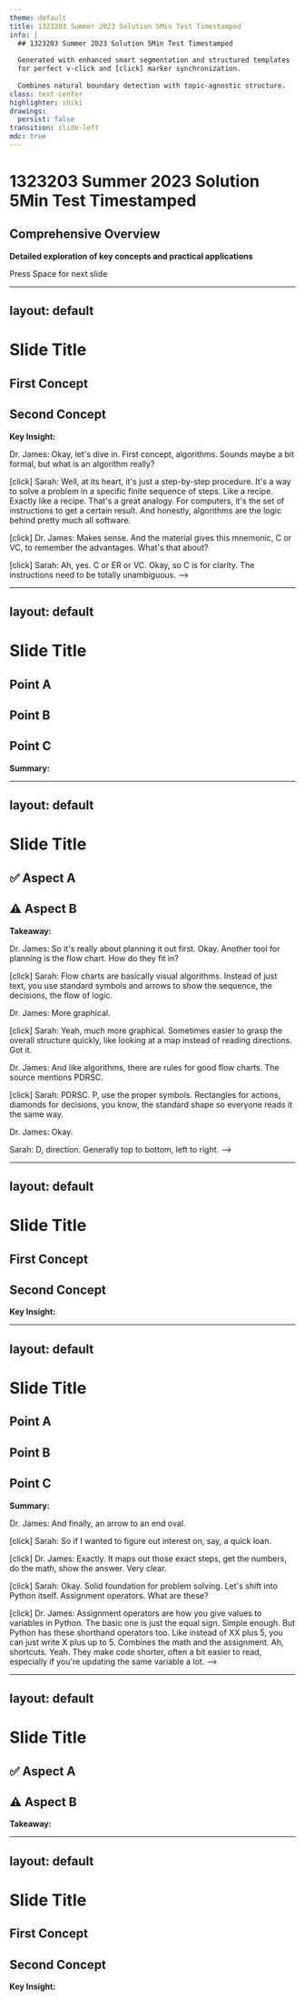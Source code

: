 ```yaml
---
theme: default
title: 1323203 Summer 2023 Solution 5Min Test Timestamped
info: |
  ## 1323203 Summer 2023 Solution 5Min Test Timestamped
  
  Generated with enhanced smart segmentation and structured templates
  for perfect v-click and [click] marker synchronization.
  
  Combines natural boundary detection with topic-agnostic structure.
class: text-center
highlighter: shiki
drawings:
  persist: false
transition: slide-left
mdc: true
---
```


<!-- 
🤖 AI AGENT INSTRUCTIONS FOR SLIDE CONTENT GENERATION:

✅ ALLOWED MODIFICATIONS:
- Replace slide titles with meaningful content-based titles from transcript
- Fill in placeholder content areas with relevant information from transcript
- Customize headings, bullet points, and visual elements
- Add relevant examples, code snippets, or explanations

❌ FORBIDDEN MODIFICATIONS:
- DO NOT modify v-click structure or numbering
- DO NOT change [click] marker positions in speaker notes
- DO NOT alter the exact speaker transcript text
- DO NOT remove or change template structure

🎯 GOAL: Create engaging slides while preserving exact transcript and perfect synchronization
-->

# 1323203 Summer 2023 Solution 5Min Test Timestamped

<v-click at="1">

## Comprehensive Overview

</v-click>

<v-click at="2">

**Detailed exploration of key concepts and practical applications**

</v-click>

<v-click at="3">

<div class="pt-12">
  <span @click="$slidev.nav.next" class="px-2 py-1 rounded cursor-pointer" hover="bg-white bg-opacity-10">
    Press Space for next slide <carbon:arrow-right class="inline"/>
  </span>
</div>

</v-click>

<!--
Dr. James: Welcome to the Deep Dive. We're here to pull out the key info you need from different sources. That's right. And today we're looking at a summer 2023 exam solution guide. It's all about the basics of Python programming.

[click] Sarah: Yep, the fundamentals.

[click] Dr. James: So whether this is maybe your first time seeing this stuff or you need a refresher, or maybe you just want things clear before you actually start coding, our aim is to, you know, make these technical ideas understandable, maybe even interesting. Hopefully.

[click] Sarah: And this guide, it hits definitions, rules, code examples, pretty comprehensive for fundamentals.
-->

---
layout: default
---

# Slide Title

<div class="grid grid-cols-2 gap-8">

<div>

## **First Concept**

<v-click at="1">

<!-- AI AGENT: Add content based on transcript context -->

</v-click>

</div>

<div v-click at="2">

## **Second Concept**

<!-- AI AGENT: Add content based on transcript context -->

</div>

</div>

<div v-click="3" class="mt-8 p-4 bg-gradient-to-r from-blue-50 to-purple-50 rounded-lg">
<strong>Key Insight:</strong> <!-- AI AGENT: Add summary from transcript -->
</div>

<!--
<!-- Educational patterns detected: definition_example, question_answer -->
Dr. James: Okay, let's dive in. First concept, algorithms. Sounds maybe a bit formal, but what is an algorithm really?

[click] Sarah: Well, at its heart, it's just a step-by-step procedure. It's a way to solve a problem in a specific finite sequence of steps. Like a recipe. Exactly like a recipe. That's a great analogy. For computers, it's the set of instructions to get a certain result. And honestly, algorithms are the logic behind pretty much all software.

[click] Dr. James: Makes sense. And the material gives this mnemonic, C or VC, to remember the advantages. What's that about?

[click] Sarah: Ah, yes. C or ER or VC. Okay, so C is for clarity. The instructions need to be totally unambiguous.
-->

---
layout: default
---

# Slide Title

<div class="grid grid-cols-3 gap-6">

<div v-click="1" class="bg-gradient-to-br from-blue-50 to-blue-100 p-6 rounded-xl">

## **Point A**

<!-- AI AGENT: Add content from transcript -->

</div>

<div v-click="2" class="bg-gradient-to-br from-green-50 to-green-100 p-6 rounded-xl">

## **Point B**

<!-- AI AGENT: Add content from transcript -->

</div>

<div v-click="3" class="bg-gradient-to-br from-purple-50 to-purple-100 p-6 rounded-xl">

## **Point C**

<!-- AI AGENT: Add content from transcript -->

</div>

</div>

<div v-click="4" class="mt-8 p-4 bg-gradient-to-r from-indigo-50 to-cyan-50 rounded-lg">
<strong>Summary:</strong> <!-- AI AGENT: Add conclusion from transcript -->
</div>

<!--
Sarah: No confusion for the programmer or the machine. Right. E is efficiency. Good algorithms, they try to use resources, well, time, memory. Think about sorting huge amounts of data. Yeah, you want that fast. Exactly. Efficiency matters. R is reusability. Often, you build an algorithm for one thing, but you can adapt it or reuse parts for similar problems later. Saves a lot of work. V is verification. Clear steps mean it's easier to test and debug, make sure it actually works correctly. Before coding it up.

[click] Dr. James: Precisely.

[click] Sarah: And the last C is communication. An algorithm is like a blueprint. It helps different people understand the solution, work together on it.
-->

---
layout: default
---

# Slide Title

<div class="grid grid-cols-2 gap-8">

<div class="bg-blue-50 p-6 rounded-lg">

## ✅ **Aspect A**

<v-click at="1">

<!-- AI AGENT: Add content from transcript -->

</v-click>

</div>

<div class="bg-orange-50 p-6 rounded-lg">

## ⚠️ **Aspect B**

<v-click at="2">

<!-- AI AGENT: Add content from transcript -->

</v-click>

</div>

</div>

<div v-click="3" class="mt-8 p-4 bg-gradient-to-r from-green-50 to-blue-50 rounded-lg">
<strong>Takeaway:</strong> <!-- AI AGENT: Add conclusion from transcript -->
</div>

<!--
<!-- Educational patterns detected: question_answer -->
Dr. James: So it's really about planning it out first. Okay. Another tool for planning is the flow chart. How do they fit in?

[click] Sarah: Flow charts are basically visual algorithms. Instead of just text, you use standard symbols and arrows to show the sequence, the decisions, the flow of logic.

Dr. James: More graphical.

[click] Sarah: Yeah, much more graphical. Sometimes easier to grasp the overall structure quickly, like looking at a map instead of reading directions. Got it.

Dr. James: And like algorithms, there are rules for good flow charts. The source mentions PDRSC.

[click] Sarah: PDRSC. P, use the proper symbols. Rectangles for actions, diamonds for decisions, you know, the standard shape so everyone reads it the same way.

Dr. James: Okay.

Sarah: D, direction. Generally top to bottom, left to right.
-->

---
layout: default
---

# Slide Title

<div class="grid grid-cols-2 gap-8">

<div>

## **First Concept**

<v-click at="1">

<!-- AI AGENT: Add content based on transcript context -->

</v-click>

</div>

<div v-click at="2">

## **Second Concept**

<!-- AI AGENT: Add content based on transcript context -->

</div>

</div>

<div v-click="3" class="mt-8 p-4 bg-gradient-to-r from-blue-50 to-purple-50 rounded-lg">
<strong>Key Insight:</strong> <!-- AI AGENT: Add summary from transcript -->
</div>

<!--
Sarah: Keeps it easy to follow. Standard flow.

[click] Dr. James: Right.

Sarah: R, single entry exit. Should have one clear start, one clear end. Keeps it organized. S, clarity. Keep the text inside the symbols concise, easy to understand steps. And C, consistency. Use the same level of detail and symbols throughout.

Dr. James: Makes sense. The guide even gives an example. Calculating simple interest, how would that look as a flow chart? Okay.

[click] Sarah: So you'd start with a start oval, then an arrow to a parallelogram, input PRT, principal rate time.

Dr. James: The inputs. Right.

Sarah: Then an arrow to a rectangle for the calculation. SI equals PRT 100. That's the process.

[click] Dr. James: The formula.

Sarah: Yep.

Dr. James: Arrow again to another parallelogram, output SI, show the result.
-->

---
layout: default
---

# Slide Title

<div class="grid grid-cols-3 gap-6">

<div v-click="1" class="bg-gradient-to-br from-blue-50 to-blue-100 p-6 rounded-xl">

## **Point A**

<!-- AI AGENT: Add content from transcript -->

</div>

<div v-click="2" class="bg-gradient-to-br from-green-50 to-green-100 p-6 rounded-xl">

## **Point B**

<!-- AI AGENT: Add content from transcript -->

</div>

<div v-click="3" class="bg-gradient-to-br from-purple-50 to-purple-100 p-6 rounded-xl">

## **Point C**

<!-- AI AGENT: Add content from transcript -->

</div>

</div>

<div v-click="4" class="mt-8 p-4 bg-gradient-to-r from-indigo-50 to-cyan-50 rounded-lg">
<strong>Summary:</strong> <!-- AI AGENT: Add conclusion from transcript -->
</div>

<!--
<!-- Educational patterns detected: question_answer -->
Dr. James: And finally, an arrow to an end oval.

[click] Sarah: So if I wanted to figure out interest on, say, a quick loan.

[click] Dr. James: Exactly. It maps out those exact steps, get the numbers, do the math, show the answer. Very clear.

[click] Sarah: Okay. Solid foundation for problem solving. Let's shift into Python itself. Assignment operators. What are these?

[click] Dr. James: Assignment operators are how you give values to variables in Python. The basic one is just the equal sign. Simple enough. But Python has these shorthand operators too. Like instead of XX plus 5, you can just write X plus up to 5. Combines the math and the assignment. Ah, shortcuts. Yeah. They make code shorter, often a bit easier to read, especially if you're updating the same variable a lot.
-->

---
layout: default
---

# Slide Title

<div class="grid grid-cols-2 gap-8">

<div class="bg-blue-50 p-6 rounded-lg">

## ✅ **Aspect A**

<v-click at="1">

<!-- AI AGENT: Add content from transcript -->

</v-click>

</div>

<div class="bg-orange-50 p-6 rounded-lg">

## ⚠️ **Aspect B**

<v-click at="2">

<!-- AI AGENT: Add content from transcript -->

</v-click>

</div>

</div>

<div v-click="3" class="mt-8 p-4 bg-gradient-to-r from-green-50 to-blue-50 rounded-lg">
<strong>Takeaway:</strong> <!-- AI AGENT: Add conclusion from transcript -->
</div>

<!--
Sarah: And the guide lists a whole bunch, plus any errors, even things like NMN.

[click] Dr. James: It's quite a set. Each one pairs an operation like multiplication or maybe integer division with assignment. The mnemonic they use is value.

[click] Sarah: Variable assignment is like updating existing values. Sort of captures the idea that you're usually modifying what's already in the variable. It's concise and sometimes it can even be slightly more efficient.

[click] Dr. James: Right. Efficiency and cleaner code. Always good. Next up, Python data types. This feels really fundamental. Oh, absolutely.

Sarah: Data types just classify what kind of value a variable can hold. Is it a whole number? Text?
-->

---
layout: default
---

# Slide Title

<div class="grid grid-cols-2 gap-8">

<div>

## **First Concept**

<v-click at="1">

<!-- AI AGENT: Add content based on transcript context -->

</v-click>

</div>

<div v-click at="2">

## **Second Concept**

<!-- AI AGENT: Add content based on transcript context -->

</div>

</div>

<div v-click="3" class="mt-8 p-4 bg-gradient-to-r from-blue-50 to-purple-50 rounded-lg">
<strong>Key Insight:</strong> <!-- AI AGENT: Add summary from transcript -->
</div>

<!--
Sarah: A true false thing. The computer handles different types differently.

[click] Dr. James: And Python figures this out mostly on its own, right? Dynamically typed.

[click] Sarah: It is dynamically typed, yes. You often don't have to declare the type explicitly. But understanding the types is still crucial for writing code that works correctly and, again, efficiently.

Dr. James: And there are quite a few types listed. Int, float, stripe, bool, list, tuple, set, dict.

[click] Sarah: Even complex and untyped.

Dr. James: It's a good range. You've got int,
-->
